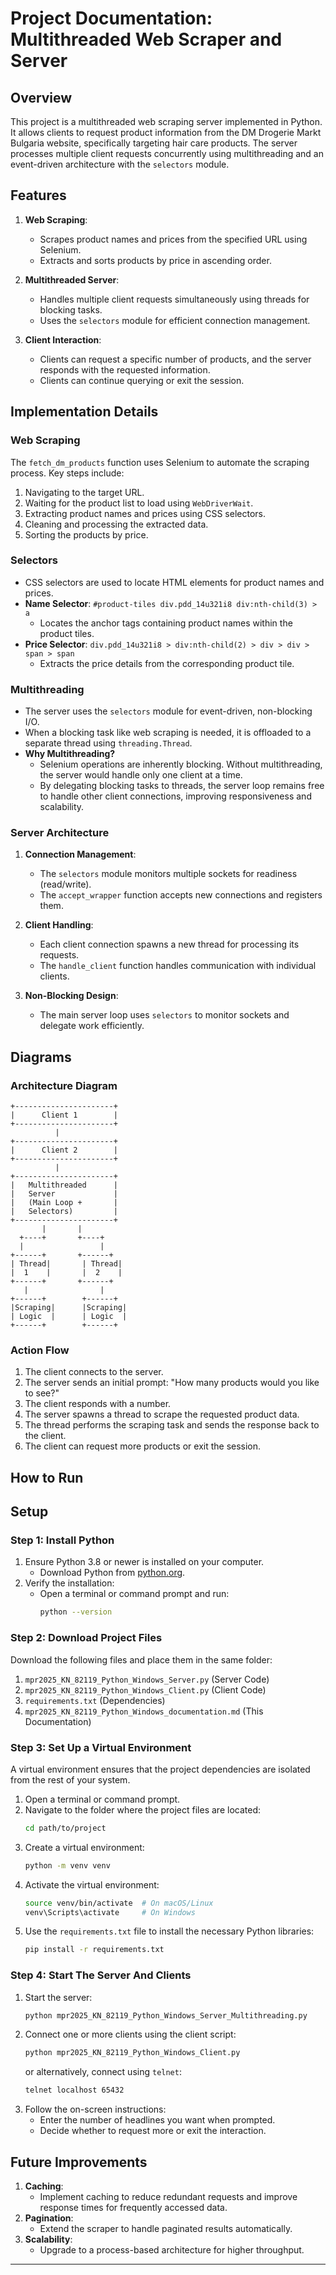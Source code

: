 
# Project Documentation: Multithreaded Web Scraper and Server

## Overview
This project is a multithreaded web scraping server implemented in Python. It allows clients to request product information from the DM Drogerie Markt Bulgaria website, specifically targeting hair care products. The server processes multiple client requests concurrently using multithreading and an event-driven architecture with the `selectors` module.

## Features
1. **Web Scraping**:
   - Scrapes product names and prices from the specified URL using Selenium.
   - Extracts and sorts products by price in ascending order.
   
2. **Multithreaded Server**:
   - Handles multiple client requests simultaneously using threads for blocking tasks.
   - Uses the `selectors` module for efficient connection management.

3. **Client Interaction**:
   - Clients can request a specific number of products, and the server responds with the requested information.
   - Clients can continue querying or exit the session.

## Implementation Details

### **Web Scraping**
The `fetch_dm_products` function uses Selenium to automate the scraping process. Key steps include:
1. Navigating to the target URL.
2. Waiting for the product list to load using `WebDriverWait`.
3. Extracting product names and prices using CSS selectors.
4. Cleaning and processing the extracted data.
5. Sorting the products by price.

### **Selectors**
- CSS selectors are used to locate HTML elements for product names and prices.
- **Name Selector**: `#product-tiles div.pdd_14u321i8 div:nth-child(3) > a`
  - Locates the anchor tags containing product names within the product tiles.
- **Price Selector**: `div.pdd_14u321i8 > div:nth-child(2) > div > div > span > span`
  - Extracts the price details from the corresponding product tile.

### **Multithreading**
- The server uses the `selectors` module for event-driven, non-blocking I/O.
- When a blocking task like web scraping is needed, it is offloaded to a separate thread using `threading.Thread`.
- **Why Multithreading?**
  - Selenium operations are inherently blocking. Without multithreading, the server would handle only one client at a time.
  - By delegating blocking tasks to threads, the server loop remains free to handle other client connections, improving responsiveness and scalability.

### **Server Architecture**
1. **Connection Management**:
   - The `selectors` module monitors multiple sockets for readiness (read/write).
   - The `accept_wrapper` function accepts new connections and registers them.

2. **Client Handling**:
   - Each client connection spawns a new thread for processing its requests.
   - The `handle_client` function handles communication with individual clients.

3. **Non-Blocking Design**:
   - The main server loop uses `selectors` to monitor sockets and delegate work efficiently.

## Diagrams

### **Architecture Diagram**
```plaintext
+----------------------+
|      Client 1        |
+----------------------+
          |
+----------------------+
|      Client 2        |
+----------------------+
          |
+----------------------+
|   Multithreaded      |
|   Server             |
|   (Main Loop +       |
|   Selectors)         |
+----------------------+
       |       |
  +----+       +----+
  |                 |
+------+       +------+
| Thread|       | Thread|
|  1    |       |  2    |
+------+       +------+
   |                |
+------+        +------+
|Scraping|      |Scraping|
| Logic  |      | Logic  |
+------+        +------+
```

### **Action Flow**
1. The client connects to the server.
2. The server sends an initial prompt: "How many products would you like to see?"
3. The client responds with a number.
4. The server spawns a thread to scrape the requested product data.
5. The thread performs the scraping task and sends the response back to the client.
6. The client can request more products or exit the session.

## How to Run

## Setup

### Step 1: Install Python

1. Ensure Python 3.8 or newer is installed on your computer.
   - Download Python from [python.org](https://www.python.org/).
2. Verify the installation:
   - Open a terminal or command prompt and run:
     ```bash
     python --version
     ```

### Step 2: Download Project Files

Download the following files and place them in the same folder:
1. `mpr2025_KN_82119_Python_Windows_Server.py` (Server Code)
2. `mpr2025_KN_82119_Python_Windows_Client.py` (Client Code)
3. `requirements.txt` (Dependencies)
4. `mpr2025_KN_82119_Python_Windows_documentation.md` (This Documentation)

### Step 3: Set Up a Virtual Environment

A virtual environment ensures that the project dependencies are isolated from the rest of your system.

1. Open a terminal or command prompt.
2. Navigate to the folder where the project files are located:
   ```bash
   cd path/to/project
   ```
3. Create a virtual environment:
   ```bash
   python -m venv venv
   ```
4. Activate the virtual environment:
   ```bash
   source venv/bin/activate  # On macOS/Linux
   venv\Scripts\activate     # On Windows
   ```
5. Use the `requirements.txt` file to install the necessary Python libraries:
   ```bash
   pip install -r requirements.txt
   ```
   
### Step 4: Start The Server And Clients

1. Start the server:
   ```bash
   python mpr2025_KN_82119_Python_Windows_Server_Multithreading.py
   ```
2. Connect one or more clients using the client script:
   ```bash
   python mpr2025_KN_82119_Python_Windows_Client.py
   ```
   or alternatively, connect using `telnet`:
   ```bash
   telnet localhost 65432
   ```
3. Follow the on-screen instructions:
   - Enter the number of headlines you want when prompted.
   - Decide whether to request more or exit the interaction.


## Future Improvements
1. **Caching**:
   - Implement caching to reduce redundant requests and improve response times for frequently accessed data.
2. **Pagination**:
   - Extend the scraper to handle paginated results automatically.
3. **Scalability**:
   - Upgrade to a process-based architecture for higher throughput.
---
